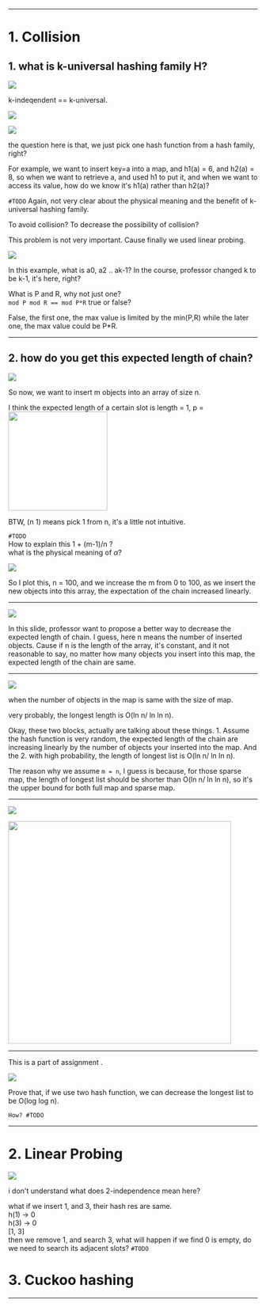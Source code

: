 


---

# 1. Collision

## 1. what is k-universal hashing family H?

![](https://ws1.sinaimg.cn/large/006tNc79ly1fzol9k22avj30ei01sdfy.jpg)

k-indeqendent == k-universal.



![](https://ws3.sinaimg.cn/large/006tNc79ly1fzf7xq6dz8j31nq09w40q.jpg)

![](https://ws3.sinaimg.cn/large/006tNc79ly1fzol93q1x4j31t80p212f.jpg)

the question here is that, we just pick one hash function from a hash family, right?

For example, we want to insert key=a into a map, and h1(a) = 6, and h2(a) = 8, so when we want to retrieve a, and used h1 to put it, and when we want to access its value, how do we know it's h1(a) rather than h2(a)?

`#TODO` Again, not very clear about the physical meaning and the benefit of k-universal hashing family.

To avoid collision? To decrease the possibility of collision?

This problem is not very important. Cause finally we used linear probing.

![](https://ws4.sinaimg.cn/large/006tNc79ly1fzf855wexxj31rw0bqdij.jpg)

In this example, what is a0, a2 .. ak-1? In the course, professor changed k to be k-1, it's here, right?

What is P and R, why not just one? <br>
`mod P mod R == mod P*R` true or false?

False, the first one, the max value is limited by the min(P,R) while the later one, the max value could be P*R.



---


## 2. how do you get this expected length of chain?


![](https://ws3.sinaimg.cn/large/006tNc79ly1fzf87e4ysfj318e0e4ac4.jpg)

So now, we want to insert m objects into an array of size n.

I think the expected length of a certain slot is
length = 1, p = <img src="https://ws1.sinaimg.cn/large/006tNc79ly1fzf8bqmv1rg304m01b0na.gif" width="200px"/>

BTW, (n 1) means pick 1 from n, it's a little not intuitive.


`#TODO`<br>
How to explain this 1 + (m-1)/n ?<br>
what is the physical meaning of $\alpha$?

![](https://ws1.sinaimg.cn/large/006tNc79ly1fzf8fvq0iij30dd096mx7.jpg)

So I plot this, n = 100, and we increase the m from 0 to 100, as we insert the new objects into this array, the expectation of the chain increased linearly.

---


![](https://ws4.sinaimg.cn/large/006tNc79ly1fzf8ijywrbj31t00cqac6.jpg)

In this slide, professor want to propose a better way to decrease the expected length of chain. I guess, here n means the number of inserted objects. Cause if n is the length of the array, it's constant, and it not reasonable to say, no matter how many objects you insert into this map, the expected length of the chain are same.


---

![](https://ws2.sinaimg.cn/large/006tNc79ly1fzf8oe3lblj31pu04mt9s.jpg)

when the number of objects in the map is same with the size of map.

very probably, the longest length is O(ln n/ ln ln n).


Okay, these two blocks, actually are talking about these things. 1. Assume the hash function is very random, the expected length of the chain are increasing linearly by the number of objects your inserted into the map. And the 2. with high probability, the length of longest list is O(ln n/ ln ln n).

The reason why we assume `m = n`, I guess is because, for those sparse map, the length of longest list should be shorter than O(ln n/ ln ln n), so it's the upper bound for both full map and sparse map.

---


![](https://ws1.sinaimg.cn/large/006tNc79ly1fzf97ouadaj31lm0meae9.jpg)


<img src="https://ws1.sinaimg.cn/large/006tNc79ly1fzf97ujydlj30u60lidif.jpg" width="450px"/>


---

This is a part of assignment .

![](https://ws1.sinaimg.cn/large/006tNc79ly1fzf98tdiwej31ra0cego0.jpg)

Prove that, if we use two hash function, we can decrease the longest list to be O(log log n).

`How? #TODO`

---

# 2. Linear Probing


![](https://ws2.sinaimg.cn/large/006tNc79ly1fzf9ajmk2bj31tq05q75t.jpg)

i don't understand what does 2-independence mean here?

what if we insert 1, and 3, their hash res are same. <br>
h(1) -> 0<br>
h(3) -> 0<br>
[1, 3]<br>
then we remove 1, and search 3, what will happen if we find 0 is empty, do we need to search its adjacent slots? `#TODO`



# 3. Cuckoo hashing





---
